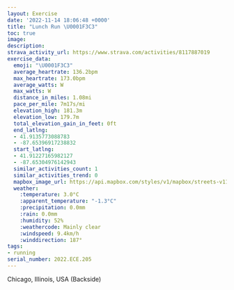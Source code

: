 ```yaml
---
layout: Exercise
date: '2022-11-14 18:06:48 +0000'
title: "Lunch Run \U0001F3C3"
toc: true
image:
description:
strava_activity_url: https://www.strava.com/activities/8117887019
exercise_data:
  emoji: "\U0001F3C3"
  average_heartrate: 136.2bpm
  max_heartrate: 173.0bpm
  average_watts: W
  max_watts: W
  distance_in_miles: 1.08mi
  pace_per_mile: 7m17s/mi
  elevation_high: 181.3m
  elevation_low: 179.7m
  total_elevation_gain_in_feet: 0ft
  end_latlng:
  - 41.9135773088783
  - -87.65396917238832
  start_latlng:
  - 41.91227165982127
  - -87.65304976142943
  similar_activities_count: 1
  similar_activities_trend: 0
  mapbox_image_url: https://api.mapbox.com/styles/v1/mapbox/streets-v11/static/path-5+787af2-1.0(cvx~Fj%7C~uOANEHc%40f%40y%40j%40WVm%40d%40k%40Xa%40d%40oAr%40_BjA%5BXaBlAa%40%60%40q%40d%40iAjAsBpAwAnA%7B%40h%40SBKEY%5BOKU%3FGDs%40bAqA%7CBKHCC%3FO%3FkBBYjAmBv%40cApD%7BF),pin-s-s+e5b22e(-87.65398,41.9109),pin-s-f+89ae00(-87.656,41.91547)/auto/800x800?access_token=pk.eyJ1Ijoiam9zaGJlY2ttYW4iLCJhIjoiY205eWR2aDd1MWZ6djJrbXc4a3M0bWZleiJ9.XiG9OWkNcZk2QzjJbxLB4A
  weather:
    :temperature: 3.0°C
    :apparent_temperature: "-1.3°C"
    :precipitation: 0.0mm
    :rain: 0.0mm
    :humidity: 52%
    :weathercode: Mainly clear
    :windspeed: 9.4km/h
    :winddirection: 187°
tags:
- running
serial_number: 2022.ECE.205
---
```

Chicago, Illinois, USA (Backside)
